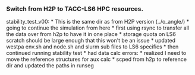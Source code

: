 ### Switch from H2P to TACC-LS6 HPC resources.

stability_test_v00:
    * This is the same dir as from H2P version (../o_angle/)
    * going to continue the simulation from here
    * first using rsync to transfer all the data over from h2p to have it in one place
    * storage quota on LS6 scratch should be large enough that this won't be an issue
    * updated westpa env.sh and node.sh and slurm sub files to LS6 specifics
    * then continued running stability test
    * had data calc errors:
        * realized I need to move the reference structures for aux calc
        * scped from h2p to reference dir and updated the paths in runseg
